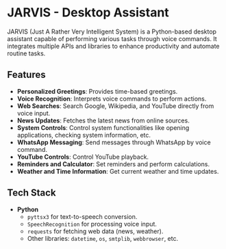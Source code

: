 # JARVIS - Desktop Assistant

JARVIS (Just A Rather Very Intelligent System) is a Python-based desktop assistant capable of performing various tasks through voice commands. It integrates multiple APIs and libraries to enhance productivity and automate routine tasks.

## Features
- **Personalized Greetings**: Provides time-based greetings.
- **Voice Recognition**: Interprets voice commands to perform actions.
- **Web Searches**: Search Google, Wikipedia, and YouTube directly from voice input.
- **News Updates**: Fetches the latest news from online sources.
- **System Controls**: Control system functionalities like opening applications, checking system information, etc.
- **WhatsApp Messaging**: Send messages through WhatsApp by voice command.
- **YouTube Controls**: Control YouTube playback.
- **Reminders and Calculator**: Set reminders and perform calculations.
- **Weather and Time Information**: Get current weather and time updates.

## Tech Stack
- **Python**
  - `pyttsx3` for text-to-speech conversion.
  - `SpeechRecognition` for processing voice input.
  - `requests` for fetching web data (news, weather).
  - Other libraries: `datetime`, `os`, `smtplib`, `webbrowser`, etc.


